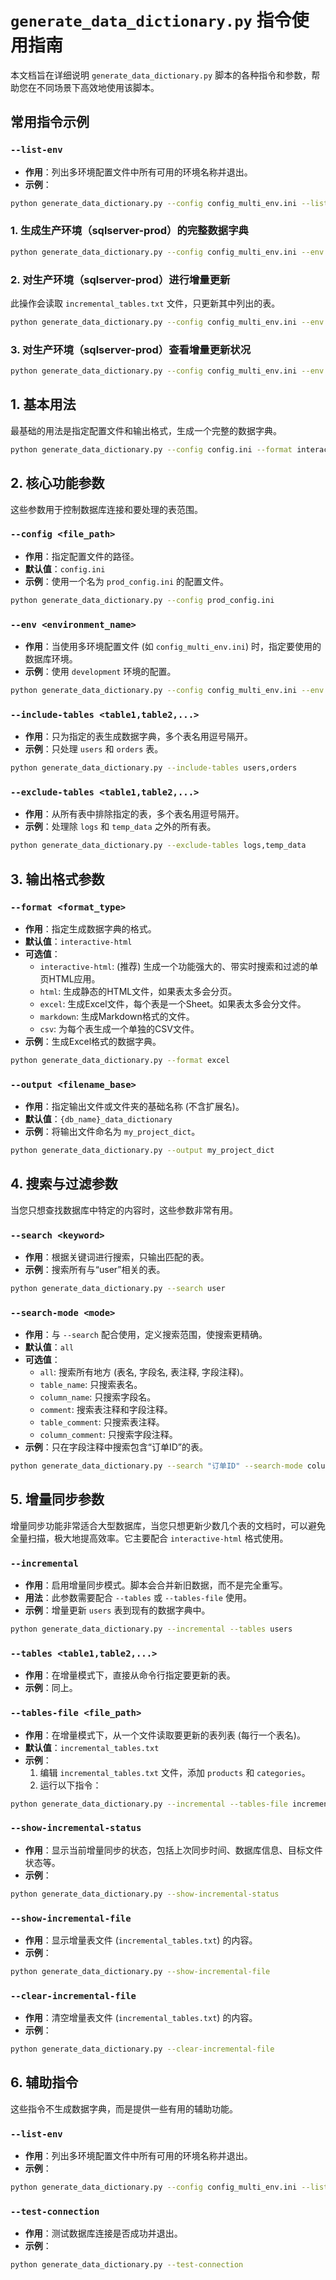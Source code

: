 # `generate_data_dictionary.py` 指令使用指南

本文档旨在详细说明 `generate_data_dictionary.py` 脚本的各种指令和参数，帮助您在不同场景下高效地使用该脚本。

## 常用指令示例

### `--list-env`

- **作用**：列出多环境配置文件中所有可用的环境名称并退出。
- **示例**：
```bash
python generate_data_dictionary.py --config config_multi_env.ini --list-env
```

### 1. 生成生产环境（sqlserver-prod）的完整数据字典

```bash
python generate_data_dictionary.py --config config_multi_env.ini --env sqlserver-prod
```

### 2. 对生产环境（sqlserver-prod）进行增量更新

此操作会读取 `incremental_tables.txt` 文件，只更新其中列出的表。

```bash
python generate_data_dictionary.py --config config_multi_env.ini --env sqlserver-prod --incremental
```

### 3. 对生产环境（sqlserver-prod）查看增量更新状况

```bash
python generate_data_dictionary.py --config config_multi_env.ini --env sqlserver-prod --show-incremental-status
```

## 1. 基本用法

最基础的用法是指定配置文件和输出格式，生成一个完整的数据字典。

```bash
python generate_data_dictionary.py --config config.ini --format interactive-html
```

## 2. 核心功能参数

这些参数用于控制数据库连接和要处理的表范围。

### `--config <file_path>`

- **作用**：指定配置文件的路径。
- **默认值**：`config.ini`
- **示例**：使用一个名为 `prod_config.ini` 的配置文件。
```bash
python generate_data_dictionary.py --config prod_config.ini
```

### `--env <environment_name>`

- **作用**：当使用多环境配置文件 (如 `config_multi_env.ini`) 时，指定要使用的数据库环境。
- **示例**：使用 `development` 环境的配置。
```bash
python generate_data_dictionary.py --config config_multi_env.ini --env development
```

### `--include-tables <table1,table2,...>`

- **作用**：只为指定的表生成数据字典，多个表名用逗号隔开。
- **示例**：只处理 `users` 和 `orders` 表。
```bash
python generate_data_dictionary.py --include-tables users,orders
```

### `--exclude-tables <table1,table2,...>`

- **作用**：从所有表中排除指定的表，多个表名用逗号隔开。
- **示例**：处理除 `logs` 和 `temp_data` 之外的所有表。
```bash
python generate_data_dictionary.py --exclude-tables logs,temp_data
```

## 3. 输出格式参数

### `--format <format_type>`

- **作用**：指定生成数据字典的格式。
- **默认值**：`interactive-html`
- **可选值**：
  - `interactive-html`: (推荐) 生成一个功能强大的、带实时搜索和过滤的单页HTML应用。
  - `html`: 生成静态的HTML文件，如果表太多会分页。
  - `excel`: 生成Excel文件，每个表是一个Sheet。如果表太多会分文件。
  - `markdown`: 生成Markdown格式的文件。
  - `csv`: 为每个表生成一个单独的CSV文件。
- **示例**：生成Excel格式的数据字典。
```bash
python generate_data_dictionary.py --format excel
```

### `--output <filename_base>`

- **作用**：指定输出文件或文件夹的基础名称 (不含扩展名)。
- **默认值**：`{db_name}_data_dictionary`
- **示例**：将输出文件命名为 `my_project_dict`。
```bash
python generate_data_dictionary.py --output my_project_dict
```

## 4. 搜索与过滤参数

当您只想查找数据库中特定的内容时，这些参数非常有用。

### `--search <keyword>`

- **作用**：根据关键词进行搜索，只输出匹配的表。
- **示例**：搜索所有与“user”相关的表。
```bash
python generate_data_dictionary.py --search user
```

### `--search-mode <mode>`

- **作用**：与 `--search` 配合使用，定义搜索范围，使搜索更精确。
- **默认值**：`all`
- **可选值**：
  - `all`: 搜索所有地方 (表名, 字段名, 表注释, 字段注释)。
  - `table_name`: 只搜索表名。
  - `column_name`: 只搜索字段名。
  - `comment`: 搜索表注释和字段注释。
  - `table_comment`: 只搜索表注释。
  - `column_comment`: 只搜索字段注释。
- **示例**：只在字段注释中搜索包含“订单ID”的表。
```bash
python generate_data_dictionary.py --search "订单ID" --search-mode column_comment
```

## 5. 增量同步参数

增量同步功能非常适合大型数据库，当您只想更新少数几个表的文档时，可以避免全量扫描，极大地提高效率。它主要配合 `interactive-html` 格式使用。

### `--incremental`

- **作用**：启用增量同步模式。脚本会合并新旧数据，而不是完全重写。
- **用法**：此参数需要配合 `--tables` 或 `--tables-file` 使用。
- **示例**：增量更新 `users` 表到现有的数据字典中。
```bash
python generate_data_dictionary.py --incremental --tables users
```

### `--tables <table1,table2,...>`

- **作用**：在增量模式下，直接从命令行指定要更新的表。
- **示例**：同上。

### `--tables-file <file_path>`

- **作用**：在增量模式下，从一个文件读取要更新的表列表 (每行一个表名)。
- **默认值**：`incremental_tables.txt`
- **示例**：
  1. 编辑 `incremental_tables.txt` 文件，添加 `products` 和 `categories`。
  2. 运行以下指令：
```bash
python generate_data_dictionary.py --incremental --tables-file incremental_tables.txt
```

### `--show-incremental-status`

- **作用**：显示当前增量同步的状态，包括上次同步时间、数据库信息、目标文件状态等。
- **示例**：
```bash
python generate_data_dictionary.py --show-incremental-status
```

### `--show-incremental-file`

- **作用**：显示增量表文件 (`incremental_tables.txt`) 的内容。
- **示例**：
```bash
python generate_data_dictionary.py --show-incremental-file
```

### `--clear-incremental-file`

- **作用**：清空增量表文件 (`incremental_tables.txt`) 的内容。
- **示例**：
```bash
python generate_data_dictionary.py --clear-incremental-file
```

## 6. 辅助指令

这些指令不生成数据字典，而是提供一些有用的辅助功能。

### `--list-env`

- **作用**：列出多环境配置文件中所有可用的环境名称并退出。
- **示例**：
```bash
python generate_data_dictionary.py --config config_multi_env.ini --list-env
```

### `--test-connection`

- **作用**：测试数据库连接是否成功并退出。
- **示例**：
```bash
python generate_data_dictionary.py --test-connection
```
